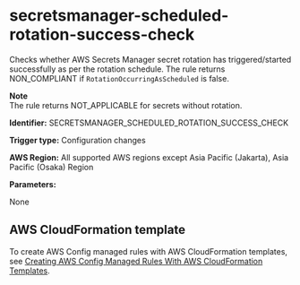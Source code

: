 # secretsmanager\-scheduled\-rotation\-success\-check<a name="secretsmanager-scheduled-rotation-success-check"></a>

Checks whether AWS Secrets Manager secret rotation has triggered/started successfully as per the rotation schedule\. The rule returns NON\_COMPLIANT if `RotationOccurringAsScheduled` is false\. 

**Note**  
The rule returns NOT\_APPLICABLE for secrets without rotation\.

**Identifier:** SECRETSMANAGER\_SCHEDULED\_ROTATION\_SUCCESS\_CHECK

**Trigger type:** Configuration changes

**AWS Region:** All supported AWS regions except Asia Pacific \(Jakarta\), Asia Pacific \(Osaka\) Region

**Parameters:**

None  

## AWS CloudFormation template<a name="w85aac12c32c17b9d523c17"></a>

To create AWS Config managed rules with AWS CloudFormation templates, see [Creating AWS Config Managed Rules With AWS CloudFormation Templates](aws-config-managed-rules-cloudformation-templates.md)\.
